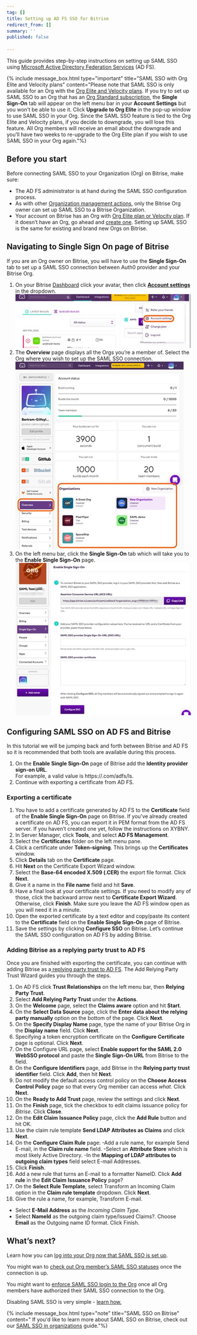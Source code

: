 ```yaml
---
tag: []
title: Setting up AD FS SSO for Bitrise
redirect_from: []
summary: ''
published: false

---
```

This guide provides step-by-step instructions on setting up SAML SSO using [Microsoft Active Directory Federation Services](https://docs.microsoft.com/en-us/windows-server/identity/active-directory-federation-services) (AD FS).

{% include message_box.html type="important" title="SAML SSO with Org Elite and Velocity plans" content="Please note that SAML SSO is only available for an Org with the [Org Elite and Velocity plans](https://www.bitrise.io/pricing). If you try to set up SAML SSO to an Org that has an [Org Standard subscription](https://www.bitrise.io/pricing/teams), the **Single Sign-On** tab will appear on the left menu bar in your **Account Settings** but you won’t be able to use it. Click **Upgrade to Org Elite** in the pop-up window to use SAML SSO in your Org. Since the SAML SSO feature is tied to the Org Elite and Velocity plans, if you decide to downgrade, you will lose this feature. All Org members will receive an email about the downgrade and you’ll have two weeks to re-upgrade to the Org Elite plan if you wish to use SAML SSO in your Org again."%}

## Before you start

Before connecting SAML SSO to your Organization (Org) on Bitrise, make sure:

* The AD FS administrator is at hand during the SAML SSO configuration process.
* As with other [Organization management actions](https://devcenter.bitrise.io/team-management/organizations/members-organizations/), only the Bitrise Org owner can set up SAML SSO to a Bitrise Organization.
* Your account on Bitrise has an Org with [Org Elite plan or Velocity plan](https://www.bitrise.io/pricing). If it doesn’t have an Org, go ahead and [create one](https://devcenter.bitrise.io/team-management/organizations/creating-org/). Setting up SAML SSO is the same for existing and brand new Orgs on Bitrise.

## Navigating to Single Sign On page of Bitrise

If you are an Org owner on Bitrise, you will have to use the **Single Sign-On** tab to set up a SAML SSO connection between Auth0 provider and your Bitrise Org.

1. On your Bitrise [Dashboard](https://app.bitrise.io/dashboard/builds) click your avatar, then click [**Account settings**](https://app.bitrise.io/me/profile#/overview) in the dropdown.![](/img/ssopage1.png)
2. The **Overview** page displays all the Orgs you’re a member of. Select the Org where you wish to set up the SAML SSO connection.![](/img/overview.png)
3. On the left menu bar, click the **Single Sign-On** tab which will take you to the **Enable Single Sign-On** page.![](/img/sso3.png)

## Configuring SAML SSO on AD FS and Bitrise

In this tutorial we will be jumping back and forth between Bitrise and AD FS so it is recommended that both tools are available during this process.

1. On the **Enable** **Single Sign-On** page of Bitrise add the **Identity provider sign-on URL**.  
   For example, a valid value is https://<AD FS URL>.com/adfs/ls.
2. Continue with exporting a certificate from AD FS.

### Exporting a certificate

 1. You have to add a certificate generated by AD FS to the **Certificate** field of the **Enable Single Sign-On** page on Bitrise. If you’ve already created a certificate on AD FS, you can export it in PEM format from the AD FS server. If you haven’t created one yet, follow the instructions on XYBNY.
 2. In Server Manager, click **Tools**, and select **AD FS Management**.
 3. Select the **Certificates** folder on the left menu pane.
 4. Click a certificate under **Token-signing**. This brings up the **Certificates** window.
 5. Click **Details** tab on the **Certificate** page.
 6. Hit **Next** on the Certificate Export Wizard window.
 7. Select the **Base-64 encoded X.509 (.CER)** the export file format. Click **Next**.
 8. Give it a name in the **File name** field and hit **Save**.
 9. Have a final look at your certificate settings. If you need to modify any of those, click the backward arrow next to **Certificate Export Wizard**. Otherwise, click **Finish**. Make sure you leave the AD FS window open as you will need it in a minute.
10. Open the exported certificate by a text editor and copy/paste its content to the **Certificate** field on the **Enable Single Sign-On** page of Bitrise.
11. Save the settings by clicking **Configure SSO** on Bitrise.
    Let’s continue the SAML SSO configuration on AD FS by adding Bitrise.

### Adding Bitrise as a replying party trust to AD FS

Once you are finished with exporting the certificate, you can continue with adding Bitrise as a[ replying party trust to AD FS](https://docs.microsoft.com/en-us/windows-server/identity/ad-fs/operations/create-a-relying-party-trust). The Add Relying Party Trust Wizard guides you through the steps.

 1. On AD FS click **Trust Relationships** on the left menu bar, then **Relying Party Trust**.
 2. Select **Add Relying Party Trust** under the **Actions**.
 3. On the **Welcome** page, select the **Claims aware** option and hit **Start**.
 4. On the **Select Data Source** page, click the **Enter data about the relying party manually** option on the bottom of the page. Click **Next**.
 5. On the **Specify Display Name** page, type the name of your Bitrise Org in the **Display name** field. Click **Next**.
 6. Specifying a token encryption certificate on the **Configure Certificate** page is optional. Click **Next**.
 7. On the Configure URL page, select **Enable support for the SAML 2.0 WebSSO protocol** and paste the **Single Sign-On URL** from Bitrise to the field.
 8. On the **Configure Identifiers** page, add Bitrise in the **Relying party trust identifier** field. Click **Add**, then hit **Next**.
 9. Do not modify the default access control policy on the **Choose Access Control Policy** page so that every Org member can access _what_. Click **Next**.
10. On the **Ready to Add Trust** page, review the settings and click **Next**.
11. On the **Finish** page, tick the checkbox to edit claims issuance policy for _Bitrise_. Click **Close**.
12. On the **Edit Claim** **Issuance Policy** page, click the **Add Rule** button and hit OK.
13. Use the claim rule template **Send LDAP Attributes as Claims** and click **Next**.
14. On the **Configure Claim Rule** page:
    \-Add a rule name, for example Send E-mail, in the **Claim rule name** field.
    \-Select an **Attribute Store** which is most likely Active Directory.
    \-In the **Mapping of LDAP attributes to outgoing claim types** field select E-mail Addresses.
15. Click **Finish**.
16. Add a new rule that turns an E-mail to a formatter NameID. Click **Add rule** in the **Edit Claim** **Issuance Policy** page?
17. On the **Select Rule Template**, select Transform an Incoming Claim option in the **Claim rule template** dropdown. Click **Next**.
18. Give the rule a name, for example, Transform E-mail.

* Select **E-Mail Address** as the _Incoming Claim Type_.
* Select **NameId** as the outgoing claim type/Issued Claims?. Choose **Email** as the Outgoing name ID format. Click Finish.

## What’s next?

Learn how you can [log into your Org now that SAML SSO is set up](https://bitrise.atlassian.net/team-management/organizations/saml-sso-in-organizations/#logging-in-via-saml-sso-with-a-bitrise-account).

You might wan to [check out Org member’s SAML SSO statuses](https://bitrise.atlassian.net/team-management/organizations/saml-sso-in-organizations/#checking-saml-sso-statuses-on-bitrise) once the connection is up.

You might want to [enforce SAML SSO login to the Org](https://bitrise.atlassian.net/team-management/organizations/saml-sso-in-organizations/#enforcing-saml-sso-on-an-organization) once all Org members have authorized their SAML SSO connection to the Org.

Disabling SAML SSO is very simple - [learn how.](https://bitrise.atlassian.net/team-management/organizations/saml-sso-in-organizations/#disabling-an-organizations-saml-sso)

{% include message_box.html type="note" title="SAML SSO on Bitrise" content=" If you'd like to learn more about SAML SSO on Bitrise, check out our [SAML SSO in organizations](/team-management/organizations/saml-sso-in-organizations/) guide."%}